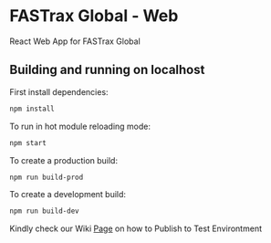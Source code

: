 # FASTrax Global - Web

React Web App for FASTrax Global

## Building and running on localhost

First install dependencies:

```sh
npm install
```

To run in hot module reloading mode:

```sh
npm start
```

To create a production build:

```sh
npm run build-prod
```

To create a development build:

```sh
npm run build-dev
```

Kindly check our Wiki [Page](https://github.com/AMSDevTeam/FASTraxCoreWeb/wiki/Publish-to-Test-Environment) on how to Publish to Test Environtment
